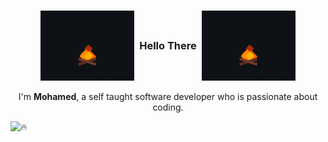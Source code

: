 ### <div align="center" style="display: flex; justify-content: center; align-items: center;"> <img src="https://github.com/mhQady/mhQady/blob/main/fire.gif" width="150" /> &nbsp; Hello There &nbsp; <img src="https://github.com/mhQady/mhQady/blob/main/fire.gif" width="150" /></div>
<p align="center">I'm <b>Mohamed</b>, a self taught software developer who is passionate about coding.</p>
<picture>
  <source srcset="https://fonts.gstatic.com/s/e/notoemoji/latest/1f525/512.webp" type="image/webp">
  <img src="https://fonts.gstatic.com/s/e/notoemoji/latest/1f525/512.gif" alt="🔥" width="32" height="32">
</picture>

<!--
---
* ⚒️ I use daily: `.php`, `.js`, `.html`, `.vue`

---
#### 🌱 My latest projects
-->

<!--
Here are some ideas to get you started:

- 🔭 I’m currently working on ...
- 🌱 I’m currently learning ...
- 👯 I’m looking to collaborate on ...
- 🤔 I’m looking for help with ...
- 💬 Ask me about ...
- 📫 How to reach me: ...
- 😄 Pronouns: ...
- ⚡ Fun fact: ...
-->

